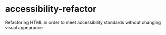 # accessibility-refactor
Refactoring HTML in order to meet accessibility standards without changing visual appearance
